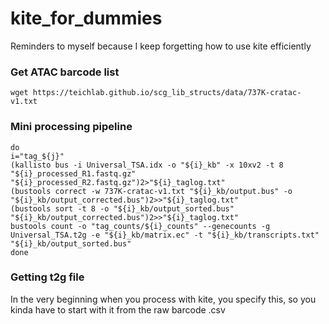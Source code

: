 # kite_for_dummies
Reminders to myself because I keep forgetting how to use kite efficiently

### Get ATAC barcode list
```
wget https://teichlab.github.io/scg_lib_structs/data/737K-cratac-v1.txt
```

### Mini processing pipeline
```
do
i="tag_${j}"
(kallisto bus -i Universal_TSA.idx -o "${i}_kb" -x 10xv2 -t 8 "${i}_processed_R1.fastq.gz" "${i}_processed_R2.fastq.gz")2>"${i}_taglog.txt"
(bustools correct -w 737K-cratac-v1.txt "${i}_kb/output.bus" -o "${i}_kb/output_corrected.bus")2>>"${i}_taglog.txt"
(bustools sort -t 8 -o "${i}_kb/output_sorted.bus" "${i}_kb/output_corrected.bus")2>>"${i}_taglog.txt"
bustools count -o "tag_counts/${i}_counts" --genecounts -g Universal_TSA.t2g -e "${i}_kb/matrix.ec" -t "${i}_kb/transcripts.txt" "${i}_kb/output_sorted.bus"
done
```

### Getting t2g file
In the very beginning when you process with kite, you specify this, so you kinda have to start with it from the raw barcode .csv

